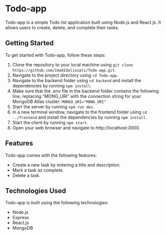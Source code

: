 # Todo-app

Todo-app is a simple Todo list application built using Node.js and React.js. It allows users to create, delete, and complete their tasks.

## Getting Started

To get started with Todo-app, follow these steps:

1. Clone the repository to your local machine using `git clone https://github.com/ImadIdaliouali/Todo-app.git`.
1. Navigate to the project directory using `cd Todo-app`.
1. Navigate to the backend folder using `cd backend` and install the dependencies by running `npm install`.
1. Make sure that the .env file in the backend folder contains the following line, replacing "MONG_URI" with the connection string for your MongoDB Atlas cluster:
   `MONGO_URI="MONG_URI"`
1. Start the server by running `npm run dev`.
1. In a new terminal window, navigate to the frontend folder using `cd ../frontend` and install the dependencies by running `npm install`.
1. Start the client by running `npm start`.
1. Open your web browser and navigate to http://localhost:3000.

## Features

Todo-app comes with the following features:

- Create a new task by entering a title and description.
- Mark a task as complete.
- Delete a task.

## Technologies Used

Todo-app is built using the following technologies:

- Node.js
- Express
- React.js
- MongoDB
